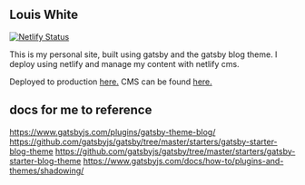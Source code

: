 ## Louis White

[![Netlify Status](https://api.netlify.com/api/v1/badges/fef10948-ee1a-4cb6-a0bb-d1a273b43c12/deploy-status)](https://app.netlify.com/sites/portfolio-louiswhite/deploys)

This is my personal site, built using gatsby and the gatsby blog theme. I deploy using netlify and manage my content with netlify cms. 

Deployed to production [here.](https://www.louiswhite.me)
CMS can be found [here.](https://www.louiswhite.me/admin)

## docs for me to reference
https://www.gatsbyjs.com/plugins/gatsby-theme-blog/
https://github.com/gatsbyjs/gatsby/tree/master/starters/gatsby-starter-blog-theme
https://github.com/gatsbyjs/gatsby/tree/master/starters/gatsby-starter-blog-theme
https://www.gatsbyjs.com/docs/how-to/plugins-and-themes/shadowing/

